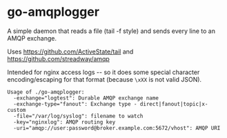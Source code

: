 go-amqplogger
=============

A simple daemon that reads a file (tail -f style)
and sends every line to an AMQP exchange.

Uses https://github.com/ActiveState/tail and https://github.com/streadway/amqp

Intended for nginx access logs -- so it does some special character
encoding/escaping for that format (because `\xXX` is not valid JSON).

```
Usage of ./go-amqplogger:
  -exchange="logtest": Durable AMQP exchange name
  -exchange-type="fanout": Exchange type - direct|fanout|topic|x-custom
  -file="/var/log/syslog": filename to watch
  -key="nginxlog": AMQP routing key
  -uri="amqp://user:password@broker.example.com:5672/vhost": AMQP URI
```
